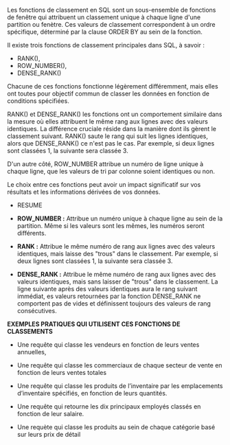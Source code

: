 
Les fonctions de classement en SQL sont un sous-ensemble de fonctions de fenêtre qui attribuent un classement unique à chaque ligne d'une partition ou fenètre. Ces valeurs de classement correspondent à un ordre spécifique, déterminé par la clause ORDER BY au sein de la fonction.



Il existe trois fonctions de classement principales dans SQL, à savoir :
- RANK(),
- ROW_NUMBER(),
- DENSE_RANK() 

Chacune de ces fonctions fonctionne légèrement différemment, mais elles ont toutes pour objectif commun de classer les données en fonction de conditions spécifiées. 

RANK() et DENSE_RANK() les fonctions ont un comportement similaire dans la mesure où elles attribuent le même rang aux lignes avec des valeurs identiques. La différence cruciale réside dans la manière dont ils gèrent le classement suivant. RANK() saute le rang qui suit les lignes identiques, alors que DENSE_RANK() ce n'est pas le cas. Par exemple, si deux lignes sont classées 1, la suivante sera classée 3.

D'un autre côté, ROW_NUMBER attribue un numéro de ligne unique à chaque ligne, que les valeurs de tri par colonne soient identiques ou non. 

Le choix entre ces fonctions peut avoir un impact significatif sur vos résultats et les informations dérivées de vos données.


* RESUME

- **ROW_NUMBER :** Attribue un numéro unique à chaque ligne au sein de la partition. Même si les valeurs sont les mêmes, les numéros seront différents.

- **RANK :** Attribue le même numéro de rang aux lignes avec des valeurs identiques, mais laisse des "trous" dans le classement. Par exemple, si deux lignes sont classées 1, la suivante sera classée 3.

- **DENSE_RANK :** Attribue le même numéro de rang aux lignes avec des valeurs identiques, mais sans laisser de "trous" dans le classement. La ligne suivante après des valeurs identiques aura le rang suivant immédiat, es valeurs retournées par la fonction DENSE_RANK ne comportent pas de vides et définissent toujours des valeurs de rang consécutives.



**EXEMPLES PRATIQUES QUI UTILISENT CES FONCTIONS DE CLASSEMENTS**

* Une requête qui classe les vendeurs en fonction de leurs ventes annuelles,

* Une requête qui classe les commerciaux de chaque secteur de vente en fonction de leurs ventes totales

* Une requête qui classe les produits de l’inventaire par les emplacements d’inventaire spécifiés, en fonction de leurs quantités. 

* Une requête qui retourne les dix principaux employés classés en fonction de leur salaire. 

*  Une requète qui classe les produits au sein de chaque catégorie basé sur leurs prix de détail 

